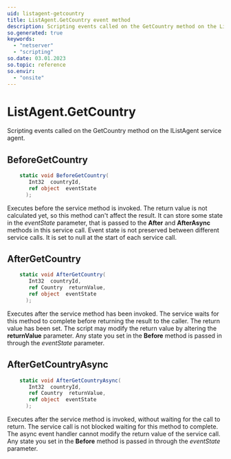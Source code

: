 ```yaml
---
uid: listagent-getcountry
title: ListAgent.GetCountry event method
description: Scripting events called on the GetCountry method on the ListAgent service agent.
so.generated: true
keywords:
  - "netserver"
  - "scripting"
so.date: 03.01.2023
so.topic: reference
so.envir:
  - "onsite"
---
```

# ListAgent.GetCountry

Scripting events called on the <see cref='M:SuperOffice.CRM.Services.IListAgent.GetCountry'>GetCountry</see> method on the <see cref='IListAgent'>IListAgent</see>  service agent.

## BeforeGetCountry
```cs
    static void BeforeGetCountry(
       Int32  countryId,
       ref object  eventState
      );
```
Executes before the service method is invoked.
The return value is not calculated yet, so this method can't affect the result.
It can store some state in the *eventState* parameter, that is passed to the **After** and **AfterAsync** methods in this service call.
Event state is not preserved between different service calls. It is set to null at the start of each service call.
## AfterGetCountry
```cs
    static void AfterGetCountry(
       Int32  countryId,
       ref Country  returnValue,
       ref object  eventState
      );
```
Executes after the service method has been invoked. The service waits for this method to complete before returning the result to the caller.
The return value has been set. The script may modify the return value by altering the **returnValue** parameter.
Any state you set in the **Before** method is passed in through the *eventState* parameter.
## AfterGetCountryAsync
```cs
    static void AfterGetCountryAsync(
       Int32  countryId,
       ref Country  returnValue,
       ref object  eventState
      );
```
Executes after the service method is invoked, without waiting for the call to return.
The service call is not blocked waiting for this method to complete.
The async event handler cannot modify the return value of the service call.
Any state you set in the **Before** method is passed in through the *eventState* parameter.

